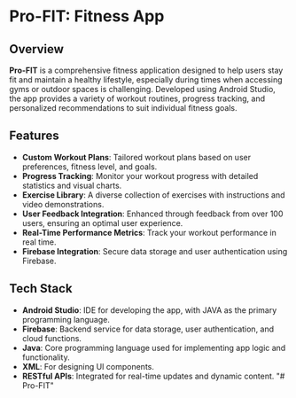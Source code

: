 # Pro-FIT: Fitness App


## Overview

**Pro-FIT** is a comprehensive fitness application designed to help users stay fit and maintain a healthy lifestyle, especially during times when accessing gyms or outdoor spaces is challenging. Developed using Android Studio, the app provides a variety of workout routines, progress tracking, and personalized recommendations to suit individual fitness goals.

## Features

- **Custom Workout Plans**: Tailored workout plans based on user preferences, fitness level, and goals.
- **Progress Tracking**: Monitor your workout progress with detailed statistics and visual charts.
- **Exercise Library**: A diverse collection of exercises with instructions and video demonstrations.
- **User Feedback Integration**: Enhanced through feedback from over 100 users, ensuring an optimal user experience.
- **Real-Time Performance Metrics**: Track your workout performance in real time.
- **Firebase Integration**: Secure data storage and user authentication using Firebase.

## Tech Stack

- **Android Studio**: IDE for developing the app, with JAVA as the primary programming language.
- **Firebase**: Backend service for data storage, user authentication, and cloud functions.
- **Java**: Core programming language used for implementing app logic and functionality.
- **XML**: For designing UI components.
- **RESTful APIs**: Integrated for real-time updates and dynamic content.
"# Pro-FIT" 
